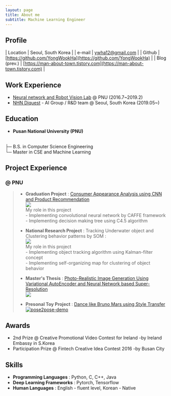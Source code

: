```yaml
---
layout: page
title: About me
subtitle: Machine Learning Engineer
---
```


## Profile

| Location      | Seoul, South Korea                                                        |
| e-mail        | ywha12@gmail.com                                                          |
| Github        | [https://github.com/YongWookHa](https://github.com/YongWookHa)            |
| Blog (prev.)  | [https://man-about-town.tistory.com](https://man-about-town.tistory.com)  |


## Work Experience

- [Neural network and Robot Vision Lab](http://harmony.cs.pusan.ac.kr/~wiki/index.php/%EB%8C%80%EB%AC%B8) @ PNU (2016.7~2019.2)
- [NHN Diquest](https://www.diquest.com/) - AI Group / R&D team @ Seoul, South Korea (2019.05~)


## Education

* **Pusan National University (PNU)**
<br/>
├─ B.S. in Computer Science Engineering<br/>
└─ Master in CSE and Machine Learning


## Project Experience

### @ PNU
>- <b>Graduation Project</b> : [Consumer Appearance Analysis using CNN and Product Recommendation](https://docs.google.com/document/d/1qZqBvD-krvwL3C6pupa9SHBwrXVaOJpDew5K0vDpO1s/edit?usp=sharing) <br/>  <img  src="https://github.com/YongWookHa/yongwookha.github.io/blob/master/graduation_project.png?raw=true"><br/> My role in this project<br/> - Implementing convolutional neural network by CAFFE framework <br/> - Implementing decision making tree using C4.5 algorithm
>
>- <b>National Research Project</b> : Tracking Underwater object and Clustering behavior patterns by SOM : <br/><img  src="https://user-images.githubusercontent.com/12293076/51790000-eb893f80-21d2-11e9-8cbb-85a5e7caf225.png"><br/> My role in this project<br/> - Implementing object tracking algorithm using Kalman-filter concept <br/> - Implementing self-organizing map for clustering of object behavior
>
>- <b>Master's Thesis</b> : [Photo-Realistic Image Generation Using Variational AutoEncoder and Neural Network based Super-Resolution](https://yongwookha.github.io/hayongwook-masterpaper/)<br/><img  src="https://github.com/YongWookHa/yongwookha.github.io/blob/master/generated_faces.png?raw=true">
>
>- <b>Presonal Toy Project</b> : [Dance like Bruno Mars using Style Transfer](https://github.com/YongWookHa/pose2pose)<br/>[![pose2pose-demo](http://img.youtube.com/vi/Nc0LNrzDeXQ/0.jpg)](https://youtu.be/Nc0LNrzDeXQ)



## Awards

* 2nd Prize @ Creative Promotional Video Contest for Ireland -by Ireland Embassy in S.Korea
* Participation Prize @ Fintech Creative Idea Contest 2016 -by Busan City

  
## Skills

* **Programming Languages** : Python, C, C++, Java 
* **Deep Learning Frameworks** : Pytorch, Tensorflow 
* **Human Languages** : English - fluent level, Korean - Native
